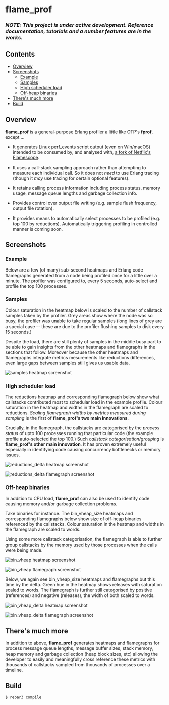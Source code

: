 # **flame_prof**

<h3><em>NOTE: This project is under active development. Reference documentation,
tutorials and a number features are in the works.</em></h3>


## Contents

  - [Overview](#Overview)
  - [Screenshots](#Screenshots)
    - [Example](#Example)
    - [Samples](#Samples)
    - [High scheduler load](#High-scheduler-load)
    - [Off-heap binaries](#Off-heap-binaries)
  - [There's much more](#Theres-much-more)
  - [Build](#Build)


## Overview
 
**flame_prof** is a general-purpose Erlang profiler a little like OTP's
**fprof**,  except ...

+ It generates Linux [perf_events](https://en.wikipedia.org/wiki/Perf_(Linux))
script [output](https://linux.die.net/man/1/perf-script) (even on Win/macOS) 
intended to be consumed by, and analysed with, [a fork of Netflix's Flamescope](https://github.com/ebegumisa/flamescope).

+ It uses a call-stack sampling approach rather than attempting to measure each
individual call. So it does not _need_ to use Erlang tracing (though it _may_ 
use tracing for certain optional features).

+ It retains calling process information including process status, memory usage,
message queue lengths and garbage collection info.

+ Provides control over output file writing (e.g. sample flush frequency, output
file rotation).

+ It provides means to automatically select processes to be profiled
(e.g. top 100 by reductions). Automatically triggering profiling in controlled
manner is coming soon.

## Screenshots

### Example

Below are a few (of many) sub-second heatmaps and Erlang code flamegraphs
generated from a node being profiled once for a little over a minute. The
profiler was configured to, every 5 seconds, auto-select and profile the top 100
processes.

### Samples

Colour saturation in the heatmap below is scaled to the number of callstack
samples taken by the profiler. Grey areas show where the node was so busy, the
profiler was unable to take regular samples (long lines of grey are a special
case -- these are due to the profiler flushing samples to disk every 15
seconds.)

Despite the load, there are still plenty of samples in the middle busy part to
be able to gain insights from the other heatmaps and flamegraphs in the sections
that follow. Moreover because the other heatmaps and flamegraphs integrate
metrics mesurements like reductions differences, even large gaps between samples
still gives us usable data.

![samples heatmap screenshot](doc/screenshots/samples_heat.png)

### High scheduler load

The reductions heatmap and corresponding flamegraph below show what callstacks 
contributed most to schedular load in the example profile. Colour saturation in
the heatmap and widths in the flamegraph are scaled to reductions. _Scaling
flamegraph widths by metrics measured during sampling_ is the first of
**flame_prof's two main innovations**.

Crucially, in the flamegraph, the callstacks are categorised by the _process 
status_ of upto 100 processes running that particular code (the example profile 
auto-selected the top 100.) Such _callstack categorisation/grouping_ is
**flame_prof's other main innovation**. It has proven extremely useful
especially in identifying code causing concurrency bottlenecks or memory issues.

![reductions_delta heatmap screenshot](doc/screenshots/reductions_delta_heat.png)

![reductions_delta flamegraph screenshot](doc/screenshots/reductions_delta_flame.png)

### Off-heap binaries

In addition to CPU load, **flame_prof** can also be used to identify code
causing memory and/or garbage collection problems.

Take binaries for instance. The bin_vheap_size heatmaps and corresponding 
flamegraphs below show size of off-heap binaries referenced by the callstacks.
Colour saturation in the heatmap and widths in the flamegraph are scaled to
words.

Using some more callstack categorisation, the flamegraph is able to further
group callstacks by the memory used by those processes when the calls were being
made.

![bin_vheap heatmap screenshot](doc/screenshots/bin_vheap_heat.png)

![bin_vheap flamegraph screenshot](doc/screenshots/bin_vheap_flame.png)

Below, we again see bin_vheap_size heatmaps and flamegraphs but this time by the
delta. Green hue in the heatmap shows releases with saturation scaled to words.
The flamegraph is further still categorised by positive (references) and
negative (releases), the width of both scaled to words.

![bin_vheap_delta heatmap screenshot](doc/screenshots/bin_vheap_delta_heat.png)

![bin_vheap_delta flamegraph screenshot](doc/screenshots/bin_vheap_delta_flame.png)

## There's much more

In addition to above, **flame_prof** generates heatmaps and flamegraphs for 
process message queue lengths, message buffer sizes, stack memory, heap memory
and garbage collection (heap block sizes, etc) allowing the developer to easily 
and meaningfully cross reference these metrics with thousands of callstacks 
sampled from thousands of processes over a timeline.

## Build

    $ rebar3 compile
